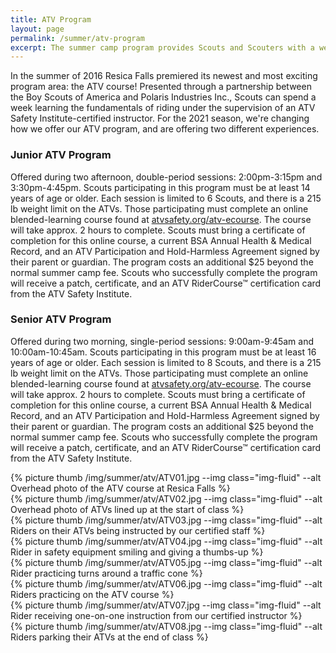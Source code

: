 ```yaml
---
title: ATV Program
layout: page
permalink: /summer/atv-program
excerpt: The summer camp program provides Scouts and Scouters with a well-balanced and nutritious meal plan for the duration of their stay in camp.
---
```


In the summer of 2016 Resica Falls premiered its newest and most exciting program area: the ATV course! Presented through a partnership between the Boy Scouts of America and Polaris Industries Inc., Scouts can spend a week learning the fundamentals of riding under the supervision of an ATV Safety Institute-certified instructor. For the 2021 season, we're changing how we offer our ATV program, and are offering two different experiences.

<div class="row">
	<div class="col-md-6">
		<h3>Junior ATV Program</h3>
		<p>
			Offered during two afternoon, double-period sessions: 2:00pm-3:15pm and 3:30pm-4:45pm. Scouts participating in this program must be at least 14 years of age or older. Each session is limited to 6 Scouts, and there is a 215 lb weight limit on the ATVs. Those participating must complete an online blended-learning course found at <a href="http://atvsafety.org/atv-ecourse" target="_blank">atvsafety.org/atv-ecourse</a>. The course will take approx. 2 hours to complete. Scouts must bring a certificate of completion for this online course, a current BSA Annual Health & Medical Record, and an ATV Participation and Hold-Harmless Agreement signed by their parent or guardian. The program costs an additional $25 beyond the normal summer camp fee. Scouts who successfully complete the program will receive a patch, certificate, and an ATV RiderCourse&trade; certification card from the ATV Safety Institute.
		</p>
	</div>
	<div class="col-md-6">
		<h3>Senior ATV Program</h3>
		<p>
			Offered during two morning, single-period sessions: 9:00am-9:45am and 10:00am-10:45am. Scouts participating in this program must be at least 16 years of age or older. Each session is limited to 8 Scouts, and there is a 215 lb weight limit on the ATVs. Those participating must complete an online blended-learning course found at <a href="http://atvsafety.org/atv-ecourse" target="_blank">atvsafety.org/atv-ecourse</a>. The course will take approx. 2 hours to complete. Scouts must bring a certificate of completion for this online course, a current BSA Annual Health & Medical Record, and an ATV Participation and Hold-Harmless Agreement signed by their parent or guardian. The program costs an additional $25 beyond the normal summer camp fee. Scouts who successfully complete the program will receive a patch, certificate, and an ATV RiderCourse&trade; certification card from the ATV Safety Institute.
		</p>
	</div>
</div>
<div class="row">
	<div class=" col-6 col-md-3">
		{% picture thumb /img/summer/atv/ATV01.jpg --img class="img-fluid" --alt Overhead photo of the ATV course at Resica Falls %}
	</div>
	<div class=" col-6 col-md-3">
		{% picture thumb /img/summer/atv/ATV02.jpg --img class="img-fluid" --alt Overhead photo of ATVs lined up at the start of class %}
	</div>
	<div class=" col-6 col-md-3">
		{% picture thumb /img/summer/atv/ATV03.jpg --img class="img-fluid" --alt Riders on their ATVs being instructed by our certified staff %}
	</div>
	<div class=" col-6 col-md-3">
		{% picture thumb /img/summer/atv/ATV04.jpg --img class="img-fluid" --alt Rider in safety equipment smiling and giving a thumbs-up %}
	</div>
</div>
<div class="row mt-4">
	<div class=" col-6 col-md-3">
		{% picture thumb /img/summer/atv/ATV05.jpg --img class="img-fluid" --alt Rider practicing turns around a traffic cone %}
	</div>
	<div class=" col-6 col-md-3">
		{% picture thumb /img/summer/atv/ATV06.jpg --img class="img-fluid" --alt Riders practicing on the ATV course %}
	</div>
	<div class=" col-6 col-md-3">
		{% picture thumb /img/summer/atv/ATV07.jpg --img class="img-fluid" --alt Rider receiving one-on-one instruction from our certified instructor %}
	</div>
	<div class=" col-6 col-md-3">
		{% picture thumb /img/summer/atv/ATV08.jpg --img class="img-fluid" --alt Riders parking their ATVs at the end of class %}
	</div>
</div>